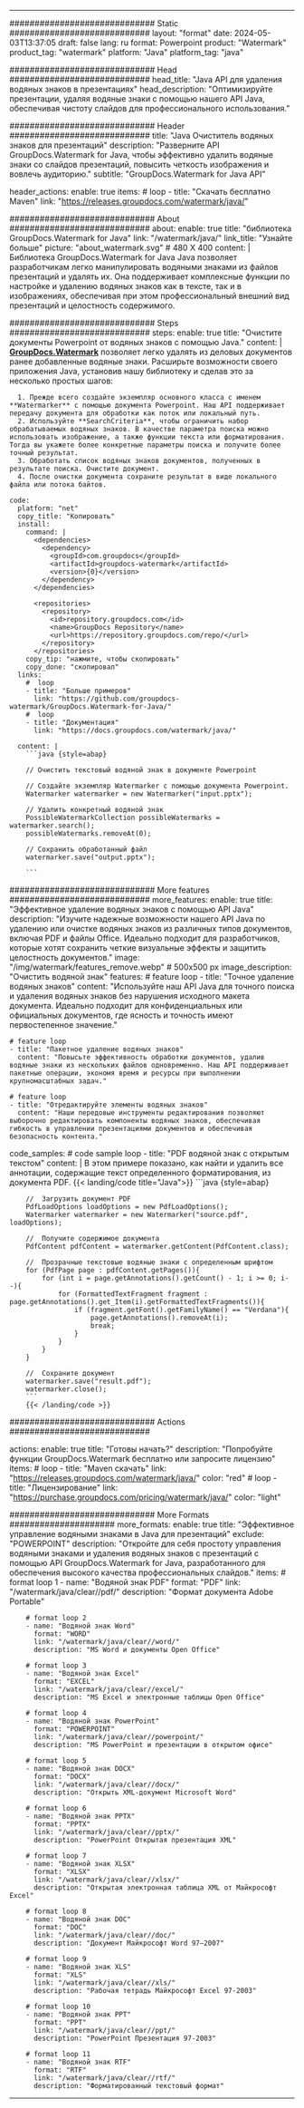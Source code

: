 
---
############################# Static ############################
layout: "format"
date:  2024-05-03T13:37:05
draft: false
lang: ru
format: Powerpoint
product: "Watermark"
product_tag: "watermark"
platform: "Java"
platform_tag: "java"

############################# Head ############################
head_title: "Java API для удаления водяных знаков в презентациях"
head_description: "Оптимизируйте презентации, удаляя водяные знаки с помощью нашего API Java, обеспечивая чистоту слайдов для профессионального использования."

############################# Header ############################
title: "Java Очиститель водяных знаков для презентаций" 
description: "Разверните API GroupDocs.Watermark for Java, чтобы эффективно удалить водяные знаки со слайдов презентаций, повысить четкость изображения и вовлечь аудиторию."
subtitle: "GroupDocs.Watermark for Java API" 

header_actions:
  enable: true
  items:
    #  loop
    - title: "Скачать бесплатно Maven"
      link: "https://releases.groupdocs.com/watermark/java/"
      
############################# About ############################
about:
    enable: true
    title: "библиотека GroupDocs.Watermark for Java"
    link: "/watermark/java/"
    link_title: "Узнайте больше"
    picture: "about_watermark.svg" # 480 X 400
    content: |
       Библиотека GroupDocs.Watermark for Java Java позволяет разработчикам легко манипулировать водяными знаками из файлов презентаций и удалять их. Она поддерживает комплексные функции по настройке и удалению водяных знаков как в тексте, так и в изображениях, обеспечивая при этом профессиональный внешний вид презентаций и целостность содержимого.

############################# Steps ############################
steps:
    enable: true
    title: "Очистите документы Powerpoint от водяных знаков с помощью Java."
    content: |
      **[GroupDocs.Watermark](https://products.groupdocs.com/watermark/java/)** позволяет легко удалять из деловых документов ранее добавленные водяные знаки. Расширьте возможности своего приложения Java, установив нашу библиотеку и сделав это за несколько простых шагов:
      
      1. Прежде всего создайте экземпляр основного класса с именем **Watermarker** с помощью документа Powerpoint. Наш API поддерживает передачу документа для обработки как поток или локальный путь.
      2. Используйте **SearchCriteria**, чтобы ограничить набор обрабатываемых водяных знаков. В качестве параметра поиска можно использовать изображение, а также функции текста или форматирования. Тогда вы укажете более конкретные параметры поиска и получите более точный результат.
      3. Обработать список водяных знаков документов, полученных в результате поиска. Очистите документ.
      4. После очистки документа сохраните результат в виде локального файла или потока байтов.
   
    code:
      platform: "net"
      copy_title: "Копировать"
      install:
        command: |
          <dependencies>
            <dependency>
              <groupId>com.groupdocs</groupId>
              <artifactId>groupdocs-watermark</artifactId>
              <version>{0}</version>
            </dependency>
          </dependencies>

          <repositories>
            <repository>
              <id>repository.groupdocs.com</id>
              <name>GroupDocs Repository</name>
              <url>https://repository.groupdocs.com/repo/</url>
            </repository>
          </repositories>
        copy_tip: "нажмите, чтобы скопировать"
        copy_done: "скопировал"
      links:
        #  loop
        - title: "Больше примеров"
          link: "https://github.com/groupdocs-watermark/GroupDocs.Watermark-for-Java/"
        #  loop
        - title: "Документация"
          link: "https://docs.groupdocs.com/watermark/java/"
          
      content: |
        ```java {style=abap}

        // Очистить текстовый водяной знак в документе Powerpoint

        // Создайте экземпляр Watermarker с помощью документа Powerpoint.
        Watermarker watermarker = new Watermarker("input.pptx");
        
        // Удалить конкретный водяной знак
        PossibleWatermarkCollection possibleWatermarks = watermarker.search();
        possibleWatermarks.removeAt(0);

        // Сохранить обработанный файл
        watermarker.save("output.pptx");
        
        ```    
        
############################# More features ############################
more_features:
  enable: true
  title: "Эффективное удаление водяных знаков с помощью API Java"
  description: "Изучите надежные возможности нашего API Java по удалению или очистке водяных знаков из различных типов документов, включая PDF и файлы Office. Идеально подходит для разработчиков, которые хотят сохранить четкие визуальные эффекты и защитить целостность документов."
  image: "/img/watermark/features_remove.webp" # 500x500 px
  image_description: "Очистить водяной знак"
  features:
    # feature loop
    - title: "Точное удаление водяных знаков"
      content: "Используйте наш API Java для точного поиска и удаления водяных знаков без нарушения исходного макета документа. Идеально подходит для конфиденциальных или официальных документов, где ясность и точность имеют первостепенное значение."

    # feature loop
    - title: "Пакетное удаление водяных знаков"
      content: "Повысьте эффективность обработки документов, удалив водяные знаки из нескольких файлов одновременно. Наш API поддерживает пакетные операции, экономя время и ресурсы при выполнении крупномасштабных задач."

    # feature loop
    - title: "Отредактируйте элементы водяных знаков"
      content: "Наши передовые инструменты редактирования позволяют выборочно редактировать компоненты водяных знаков, обеспечивая гибкость в управлении презентациями документов и обеспечивая безопасность контента."
      
  code_samples:
    # code sample loop
    - title: "PDF водяной знак с открытым текстом"
      content: |
        В этом примере показано, как найти и удалить все аннотации, содержащие текст определенного форматирования, из документа PDF.
        {{< landing/code title="Java">}}
        ```java {style=abap}
        
        //  Загрузить документ PDF
        PdfLoadOptions loadOptions = new PdfLoadOptions();
        Watermarker watermarker = new Watermarker("source.pdf", loadOptions);

        //  Получите содержимое документа
        PdfContent pdfContent = watermarker.getContent(PdfContent.class);

        //  Прозрачные текстовые водяные знаки с определенным шрифтом
        for (PdfPage page : pdfContent.getPages()){
            for (int i = page.getAnnotations().getCount() - 1; i >= 0; i--){
                for (FormattedTextFragment fragment : page.getAnnotations().get_Item(i).getFormattedTextFragments()){
                    if (fragment.getFont().getFamilyName() == "Verdana"){
                        page.getAnnotations().removeAt(i);
                        break;
                    }
                }
            }
        }

        //  Сохраните документ
        watermarker.save("result.pdf");
        watermarker.close();
        ```
        {{< /landing/code >}}


############################# Actions ############################

actions:
  enable: true
  title: "Готовы начать?"
  description: "Попробуйте функции GroupDocs.Watermark бесплатно или запросите лицензию"
  items:
    #  loop
    - title: "Maven скачать"
      link: "https://releases.groupdocs.com/watermark/java/"
      color: "red"
        #  loop
    - title: "Лицензирование"
      link: "https://purchase.groupdocs.com/pricing/watermark/java/"
      color: "light"


############################# More Formats #####################
more_formats:
    enable: true
    title: "Эффективное управление водяными знаками в Java для презентаций"
    exclude: "POWERPOINT"
    description: "Откройте для себя простоту управления водяными знаками и удаления водяных знаков с презентаций с помощью API GroupDocs.Watermark for Java, разработанного для обеспечения высокого качества профессиональных слайдов."
    items: 
        # format loop 1
        - name: "Водяной знак PDF"
          format: "PDF"
          link: "/watermark/java/clear//pdf/"
          description: "Формат документа Adobe Portable"

        # format loop 2
        - name: "Водяной знак Word"
          format: "WORD"
          link: "/watermark/java/clear//word/"
          description: "MS Word и документы Open Office"
          
        # format loop 3
        - name: "Водяной знак Excel"
          format: "EXCEL"
          link: "/watermark/java/clear//excel/"
          description: "MS Excel и электронные таблицы Open Office"

        # format loop 4
        - name: "Водяной знак PowerPoint"
          format: "POWERPOINT"
          link: "/watermark/java/clear//powerpoint/"
          description: "MS PowerPoint и презентации в открытом офисе"

        # format loop 5
        - name: "Водяной знак DOCX"
          format: "DOCX"
          link: "/watermark/java/clear//docx/"
          description: "Открыть XML-документ Microsoft Word"
          
        # format loop 6
        - name: "Водяной знак PPTX"
          format: "PPTX"
          link: "/watermark/java/clear//pptx/"
          description: "PowerPoint Открытая презентация XML"
          
        # format loop 7
        - name: "Водяной знак XLSX"
          format: "XLSX"
          link: "/watermark/java/clear//xlsx/"
          description: "Открытая электронная таблица XML от Майкрософт Excel"

        # format loop 8
        - name: "Водяной знак DOC"
          format: "DOC"
          link: "/watermark/java/clear//doc/"
          description: "Документ Майкрософт Word 97—2007"

        # format loop 9
        - name: "Водяной знак XLS"
          format: "XLS"
          link: "/watermark/java/clear//xls/"
          description: "Рабочая тетрадь Майкрософт Excel 97-2003"

        # format loop 10
        - name: "Водяной знак PPT"
          format: "PPT"
          link: "/watermark/java/clear//ppt/"
          description: "PowerPoint Презентация 97-2003"

        # format loop 11
        - name: "Водяной знак RTF"
          format: "RTF"
          link: "/watermark/java/clear//rtf/"
          description: "Форматированный текстовый формат"

---